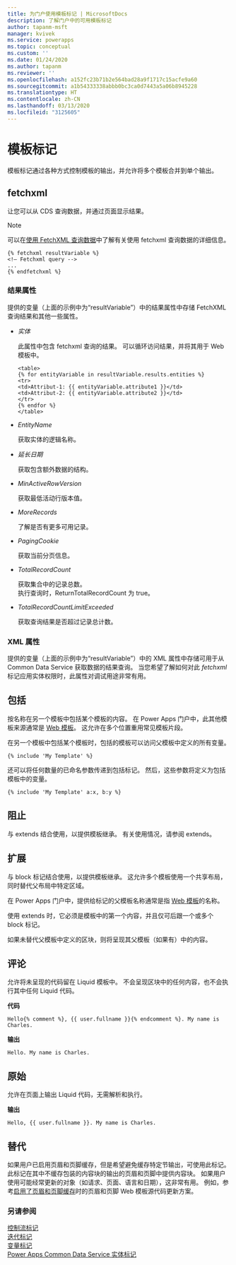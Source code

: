 ```yaml
---
title: 为门户使用模板标记 | MicrosoftDocs
description: 了解门户中的可用模板标记
author: tapanm-msft
manager: kvivek
ms.service: powerapps
ms.topic: conceptual
ms.custom: ''
ms.date: 01/24/2020
ms.author: tapanm
ms.reviewer: ''
ms.openlocfilehash: a152fc23b71b2e564bad28a9f1717c15acfe9a60
ms.sourcegitcommit: a1b54333338abbb0bc3ca0d7443a5a06b8945228
ms.translationtype: HT
ms.contentlocale: zh-CN
ms.lasthandoff: 03/13/2020
ms.locfileid: "3125605"
---
```

# <a name="template-tags"></a>模板标记

模板标记通过各种方式控制模板的输出，并允许将多个模板合并到单个输出。

## <a name="fetchxml"></a>fetchxml

让您可以从 CDS 查询数据，并通过页面显示结果。

> [!NOTE]
> 可以在[使用 FetchXML 查询数据](https://docs.microsoft.com/powerapps/developer/common-data-service/use-fetchxml-construct-query)中了解有关使用 fetchxml 查询数据的详细信息。

```
{% fetchxml resultVariable %}
<!— Fetchxml query -->
...
{% endfetchxml %}
```

### <a name="results-attribute"></a>结果属性

提供的变量（上面的示例中为“resultVariable”）中的结果属性中存储 FetchXML 查询结果和其他一些属性。

- *实体*

    此属性中包含 fetchxml 查询的结果。 可以循环访问结果，并将其用于 Web 模板中。

    ```
    <table> 
    {% for entityVariable in resultVariable.results.entities %} 
    <tr> 
    <td>Attribut-1: {{ entityVariable.attribute1 }}</td> 
    <td>Attribut-2: {{ entityVariable.attribute2 }}</td> 
    </tr> 
    {% endfor %} 
    </table> 
    ```

- *EntityName*

    获取实体的逻辑名称。

- *延长日期*

    获取包含额外数据的结构。

- *MinActiveRowVersion*

    获取最低活动行版本值。

- *MoreRecords*

    了解是否有更多可用记录。

- *PagingCookie*

    获取当前分页信息。

- *TotalRecordCount*

    获取集合中的记录总数。 <br/>
    执行查询时，ReturnTotalRecordCount 为 true。

- *TotalRecordCountLimitExceeded*

    获取查询结果是否超过记录总计数。

### <a name="xml-attribute"></a>XML 属性

提供的变量（上面的示例中为“resultVariable”）中的 XML 属性中存储可用于从 Common Data Service 获取数据的结果查询。 当您希望了解如何对此 *fetchxml* 标记应用实体权限时，此属性对调试用途非常有用。  

## <a name="include"></a>包括

按名称在另一个模板中包括某个模板的内容。 在 Power Apps 门户中，此其他模板来源通常是 [Web 模板](store-content-web-templates.md)。 这允许在多个位置重用常见模板片段。  

在另一个模板中包括某个模板时，包括的模板可以访问父模板中定义的所有变量。

`{% include 'My Template' %}`

还可以将任何数量的已命名参数传递到包括标记。 然后，这些参数将定义为包括模板中的变量。

`{% include 'My Template' a:x, b:y %}`

## <a name="block"></a>阻止

与 extends 结合使用，以提供模板继承。 有关使用情况，请参阅 extends。

## <a name="extends"></a>扩展

与 block 标记结合使用，以提供模板继承。 这允许多个模板使用一个共享布局，同时替代父布局中特定区域。

在 Power Apps 门户中，提供给标记的父模板名称通常是指  [Web 模板](store-content-web-templates.md)的名称。  

使用 extends 时，它必须是模板中的第一个内容，并且仅可后跟一个或多个 block 标记。

如果未替代父模板中定义的区块，则将呈现其父模板（如果有）中的内容。

## <a name="comment"></a>评论

允许将未呈现的代码留在 Liquid 模板中。 不会呈现区块中的任何内容，也不会执行其中任何 Liquid 代码。

**代码**

`Hello{% comment %}, {{ user.fullname }}{% endcomment %}. My name is Charles.`

**输出**

`Hello. My name is Charles.`

## <a name="raw"></a>原始

允许在页面上输出 Liquid 代码，无需解析和执行。

**输出**

`Hello, {{ user.fullname }}. My name is Charles.`

## <a name="substitution"></a>替代

如果用户已启用页眉和页脚缓存，但是希望避免缓存特定节输出，可使用此标记。 此标记在其中不缓存包装的内容块的输出的页眉和页脚中提供内容块。 如果用户使用可能经常更新的对象（如请求、页面、语言和日期），这非常有用。 例如，参考[启用了页眉和页脚缓存](../configure/enable-header-footer-output-caching.md)时的页眉和页脚 Web 模板源代码更新方案。

### <a name="see-also"></a>另请参阅

[控制流标记](control-flow-tags.md)<br>
[迭代标记](iteration-tags.md)<br>
[变量标记](variable-tags.md)<br>
[Power Apps Common Data Service 实体标记](portals-entity-tags.md)
